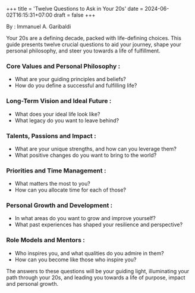 +++
title = 'Twelve Questions to Ask in Your 20s'
date = 2024-06-02T16:15:31+07:00
draft = false
+++

By : Immanuel A. Garibaldi

Your 20s are a defining decade, packed with life-defining choices. This guide presents twelve crucial questions to aid your journey, shape your personal philosophy, and steer you towards a life of fulfillment.

### Core Values and Personal Philosophy : 
- What are your guiding principles and beliefs?
- How do you define a successful and fulfilling life?

### Long-Term Vision and Ideal Future :
- What does your ideal life look like?
- What legacy do you want to leave behind?

### Talents, Passions and Impact : 
- What are your unique strengths, and how can you leverage them?
- What positive changes do you want to bring to the world?

### Priorities and Time Management : 
- What matters the most to you? 
- How can you allocate time for each of those?

### Personal Growth and Development : 
- In what areas do you want to grow and improve yourself?
- What past experiences has shaped your resilience and perspective?

### Role Models and Mentors :
- Who inspires you, and what qualities do you admire in them?
- How can you become like those who inspire you?

The answers to these questions will be your guiding light, illuminating your path through your 20s, and leading you towards a life of purpose, impact and personal growth.

